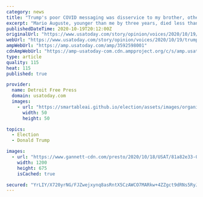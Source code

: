 ```yaml
---
category: news
title: "Trump's poor COVID messaging was disservice to my brother, other young people who have died"
excerpt: "Mario Auguste, younger than me by three years, died less than 12 hours after being released from the emergency room to self-quarantine on July 7th. It must have been during the early morning hours, after his roommates checked on him around midnight."
publishedDateTime: 2020-10-19T20:12:00Z
originalUrl: "https://www.usatoday.com/story/opinion/voices/2020/10/19/trump-poor-covid-messaging-disservice-my-brother-others-who-have-died/3592598001/"
webUrl: "https://www.usatoday.com/story/opinion/voices/2020/10/19/trump-poor-covid-messaging-disservice-my-brother-others-who-have-died/3592598001/"
ampWebUrl: "https://amp.usatoday.com/amp/3592598001"
cdnAmpWebUrl: "https://amp-usatoday-com.cdn.ampproject.org/c/s/amp.usatoday.com/amp/3592598001"
type: article
quality: 115
heat: 115
published: true

provider:
  name: Detroit Free Press
  domain: usatoday.com
  images:
    - url: "https://smartableai.github.io/election/assets/images/organizations/usatoday.com-50x50.jpg"
      width: 50
      height: 50

topics:
  - Election
  - Donald Trump

images:
  - url: "https://www.gannett-cdn.com/presto/2020/10/18/USAT/81a82e33-0067-48ee-84fd-3c9822bfc663-mario_costume.jpeg?auto=webp&crop=2879,1619,x0,y144&format=pjpg&width=1200"
    width: 1200
    height: 675
    isCached: true

secured: "YrLIY/X720yrNG/FJZwejxynq8asRntX5CzAWCO7MARkw+4ZZgct9dRNs5RyJqadaoEjoz0AGlmMivMgr3evn9fr1mESDFoBd7+Y5bMOPCiu7m6wfwyhHB/ipHq3nuBmTgx6JswAzmqzdKEPsqAAe4iZr9lyyL8jj8JUSuT8+ELkIVQDNNMgtDnGrp+GSbtl7zq6EytteW4wZbHnqcOrbZBqSuskNw4342metCT8IYbWLz/y0YEUkwmFydFTOnkEbgA3xOivW3+LKgBVeauLDJu1DJ+kaa5iP6bN4BYiea6UuZnuOqPhxYhWfchK3ulzhqKDRpxC/KkaSD1BhF9z/Nb10V8fAJkXwr/MKhxXC7Y=;bNxO/OGwafUcOVLqjfxVUA=="
---
```


